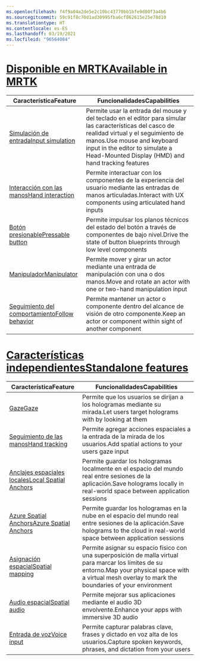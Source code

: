 ```yaml
---
ms.openlocfilehash: f4f9a04a2de5e2c10bc43770bb1bfe9d00f3a4b6
ms.sourcegitcommit: 59c91f8c70d1ad30995fba6cf862615e25e78d10
ms.translationtype: HT
ms.contentlocale: es-ES
ms.lasthandoff: 03/19/2021
ms.locfileid: "96564084"
---
```

# <a name="available-in-mrtk"></a>[<span data-ttu-id="933e6-101">Disponible en MRTK</span><span class="sxs-lookup"><span data-stu-id="933e6-101">Available in MRTK</span></span>](#tab/mrtk)

|  <span data-ttu-id="933e6-102">Característica</span><span class="sxs-lookup"><span data-stu-id="933e6-102">Feature</span></span>  |  <span data-ttu-id="933e6-103">Funcionalidades</span><span class="sxs-lookup"><span data-stu-id="933e6-103">Capabilities</span></span>  |
| --- | --- |
| [<span data-ttu-id="933e6-104">Simulación de entrada</span><span class="sxs-lookup"><span data-stu-id="933e6-104">Input simulation</span></span>](https://microsoft.github.io/MixedReality-UXTools-Unreal/Docs/InputSimulation.html) | <span data-ttu-id="933e6-105">Permite usar la entrada del mouse y del teclado en el editor para simular las características del casco de realidad virtual y el seguimiento de manos.</span><span class="sxs-lookup"><span data-stu-id="933e6-105">Use mouse and keyboard input in the editor to simulate a Head-Mounted Display (HMD) and hand tracking features</span></span> |
| [<span data-ttu-id="933e6-106">Interacción con las manos</span><span class="sxs-lookup"><span data-stu-id="933e6-106">Hand interaction</span></span>](https://microsoft.github.io/MixedReality-UXTools-Unreal/Docs/HandInteraction.html) | <span data-ttu-id="933e6-107">Permite interactuar con los componentes de la experiencia del usuario mediante las entradas de manos articuladas.</span><span class="sxs-lookup"><span data-stu-id="933e6-107">Interact with UX components using articulated hand inputs</span></span> |
| [<span data-ttu-id="933e6-108">Botón presionable</span><span class="sxs-lookup"><span data-stu-id="933e6-108">Pressable button</span></span>](https://microsoft.github.io/MixedReality-UXTools-Unreal/Docs/PressableButton.html) | <span data-ttu-id="933e6-109">Permite impulsar los planos técnicos del estado del botón a través de componentes de bajo nivel.</span><span class="sxs-lookup"><span data-stu-id="933e6-109">Drive the state of button blueprints through low level components</span></span> |
| [<span data-ttu-id="933e6-110">Manipulador</span><span class="sxs-lookup"><span data-stu-id="933e6-110">Manipulator</span></span>](https://microsoft.github.io/MixedReality-UXTools-Unreal/Docs/Manipulator.html) | <span data-ttu-id="933e6-111">Permite mover y girar un actor mediante una entrada de manipulación con una o dos manos.</span><span class="sxs-lookup"><span data-stu-id="933e6-111">Move and rotate an actor with one or two-hand manipulation input</span></span> |
| [<span data-ttu-id="933e6-112">Seguimiento del comportamiento</span><span class="sxs-lookup"><span data-stu-id="933e6-112">Follow behavior</span></span>](https://microsoft.github.io/MixedReality-UXTools-Unreal/Docs/FollowComponent.html) | <span data-ttu-id="933e6-113">Permite mantener un actor o componente dentro del alcance de visión de otro componente.</span><span class="sxs-lookup"><span data-stu-id="933e6-113">Keep an actor or component within sight of another component</span></span> |

# <a name="standalone-features"></a>[<span data-ttu-id="933e6-114">Características independientes</span><span class="sxs-lookup"><span data-stu-id="933e6-114">Standalone features</span></span>](#tab/standalone)

|  <span data-ttu-id="933e6-115">Característica</span><span class="sxs-lookup"><span data-stu-id="933e6-115">Feature</span></span>  |  <span data-ttu-id="933e6-116">Funcionalidades</span><span class="sxs-lookup"><span data-stu-id="933e6-116">Capabilities</span></span>  |
| --- | --- |
| [<span data-ttu-id="933e6-117">Gaze</span><span class="sxs-lookup"><span data-stu-id="933e6-117">Gaze</span></span>](../unreal/unreal-gaze-input.md) | <span data-ttu-id="933e6-118">Permite que los usuarios se dirijan a los hologramas mediante su mirada.</span><span class="sxs-lookup"><span data-stu-id="933e6-118">Let users target holograms with by looking at them</span></span> |
| [<span data-ttu-id="933e6-119">Seguimiento de las manos</span><span class="sxs-lookup"><span data-stu-id="933e6-119">Hand tracking</span></span>](../unreal/unreal-hand-tracking.md) | <span data-ttu-id="933e6-120">Permite agregar acciones espaciales a la entrada de la mirada de los usuarios.</span><span class="sxs-lookup"><span data-stu-id="933e6-120">Add spatial actions to your users gaze input</span></span> |
| [<span data-ttu-id="933e6-121">Anclajes espaciales locales</span><span class="sxs-lookup"><span data-stu-id="933e6-121">Local Spatial Anchors</span></span>](../unreal/unreal-spatial-anchors.md) | <span data-ttu-id="933e6-122">Permite guardar los hologramas localmente en el espacio del mundo real entre sesiones de la aplicación.</span><span class="sxs-lookup"><span data-stu-id="933e6-122">Save holograms locally in real-world space between application sessions</span></span> |
| [<span data-ttu-id="933e6-123">Azure Spatial Anchors</span><span class="sxs-lookup"><span data-stu-id="933e6-123">Azure Spatial Anchors</span></span>](../unreal/unreal-azure-spatial-anchors.md) | <span data-ttu-id="933e6-124">Permite guardar los hologramas en la nube en el espacio del mundo real entre sesiones de la aplicación.</span><span class="sxs-lookup"><span data-stu-id="933e6-124">Save holograms to the cloud in real-world space between application sessions</span></span> |
| [<span data-ttu-id="933e6-125">Asignación espacial</span><span class="sxs-lookup"><span data-stu-id="933e6-125">Spatial mapping</span></span>](../unreal/unreal-spatial-mapping.md) | <span data-ttu-id="933e6-126">Permite asignar su espacio físico con una superposición de malla virtual para marcar los límites de su entorno.</span><span class="sxs-lookup"><span data-stu-id="933e6-126">Map your physical space with a virtual mesh overlay to mark the boundaries of your environment</span></span> |
| [<span data-ttu-id="933e6-127">Audio espacial</span><span class="sxs-lookup"><span data-stu-id="933e6-127">Spatial audio</span></span>](../unreal/unreal-spatial-audio.md) | <span data-ttu-id="933e6-128">Permite mejorar sus aplicaciones mediante el audio 3D envolvente.</span><span class="sxs-lookup"><span data-stu-id="933e6-128">Enhance your apps with immersive 3D audio</span></span> |
| [<span data-ttu-id="933e6-129">Entrada de voz</span><span class="sxs-lookup"><span data-stu-id="933e6-129">Voice input</span></span>](../unreal/unreal-voice-input.md) | <span data-ttu-id="933e6-130">Permite capturar palabras clave, frases y dictado en voz alta de los usuarios.</span><span class="sxs-lookup"><span data-stu-id="933e6-130">Capture spoken keywords, phrases, and dictation from your users</span></span>|

